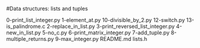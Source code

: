 #Data structures: lists and tuples

0-print_list_integer.py
1-element_at.py
10-divisible_by_2.py
12-switch.py
13-is_palindrome.c
2-replace_in_list.py
3-print_reversed_list_integer.py
4-new_in_list.py
5-no_c.py
6-print_matrix_integer.py
7-add_tuple.py
8-multiple_returns.py
9-max_integer.py
README.md
lists.h
